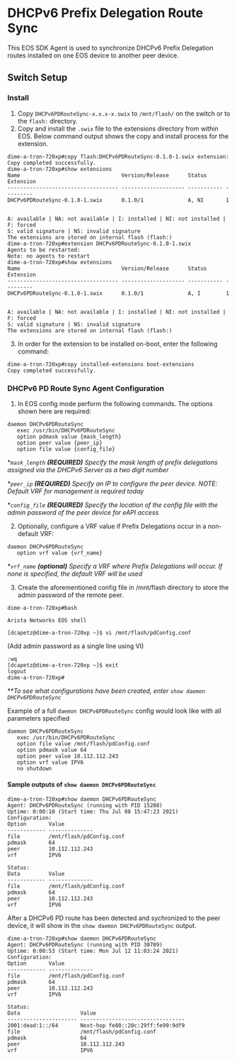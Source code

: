 # DHCPv6 Prefix Delegation Route Sync

This EOS SDK Agent is used to synchronize DHCPv6 Prefix Delegation routes installed on one EOS device to another peer device.

## Switch Setup

### Install
1. Copy `DHCPv6PDRouteSync-x.x.x-x.swix` to `/mnt/flash/` on the switch or to the `flash:` directory.
2. Copy and install the `.swix` file to the extensions directory from within EOS.  Below command output shows the copy and install process for the extension.
```
dime-a-tron-720xp#copy flash:DHCPv6PDRouteSync-0.1.0-1.swix extension:
Copy completed successfully.
dime-a-tron-720xp#show extensions
Name                                Version/Release      Status      Extension
----------------------------------- -------------------- ----------- ---------
DHCPv6PDRouteSync-0.1.0-1.swix      0.1.0/1              A, NI       1


A: available | NA: not available | I: installed | NI: not installed | F: forced
S: valid signature | NS: invalid signature
The extensions are stored on internal flash (flash:)
dime-a-tron-720xp#extension DHCPv6PDRouteSync-0.1.0-1.swix
Agents to be restarted:
Note: no agents to restart
dime-a-tron-720xp#show extensions
Name                                Version/Release      Status      Extension
----------------------------------- -------------------- ----------- ---------
DHCPv6PDRouteSync-0.1.0-1.swix      0.1.0/1              A, I        1


A: available | NA: not available | I: installed | NI: not installed | F: forced
S: valid signature | NS: invalid signature
The extensions are stored on internal flash (flash:)
```
3. In order for the extension to be installed on-boot, enter the following command:
```
dime-a-tron-720xp#copy installed-extensions boot-extensions
Copy completed successfully.
```


### DHCPv6 PD Route Sync Agent Configuration
1. In EOS config mode perform the following commands. The options shown here are required:
```
daemon DHCPv6PDRouteSync
   exec /usr/bin/DHCPv6PDRouteSync
   option pdmask value {mask_length}
   option peer value {peer_ip}
   option file value {config_file}
```
**`mask_length` **(REQUIRED)** Specify the mask length of prefix delegations assigned via the DHCPv6 Server as a two digit number*

**`peer_ip` **(REQUIRED)** Specify an IP to configure the peer device. NOTE: Default VRF for management is required today*

**`config_file` **(REQUIRED)** Specify the location of the config file with the admin password of the peer device for eAPI access*

2. Optionally, configure a VRF value if Prefix Delegations occur in a non-default VRF:
```
daemon DHCPv6PDRouteSync
   option vrf value {vrf_name}
```
**`vrf_name` **(optional)** Specify a VRF where Prefix Delegations will occur. If none is specified, the default VRF will be used*

3. Create the aforementioned config file in /mnt/flash directory to store the admin password of the remote peer.
```
dime-a-tron-720xp#bash

Arista Networks EOS shell

[dcapetz@dime-a-tron-720xp ~]$ vi /mnt/flash/pdConfig.conf
```
(Add admin password as a single line using VI)
```
:wq
[dcapetz@dime-a-tron-720xp ~]$ exit
logout
dime-a-tron-720xp#
```


***To see what configurations have been created, enter `show daemon DHCPv6PDRouteSync`*

Example of a full `daemon DHCPv6PDRouteSync` config would look like with all parameters specified
```
daemon DHCPv6PDRouteSync
   exec /usr/bin/DHCPv6PDRouteSync
   option file value /mnt/flash/pdConfig.conf
   option pdmask value 64
   option peer value 10.112.112.243
   option vrf value IPV6
   no shutdown
```


#### Sample outputs of `show daemon DHCPv6PDRouteSync`
```
dime-a-tron-720xp#show daemon DHCPv6PDRouteSync
Agent: DHCPv6PDRouteSync (running with PID 15208)
Uptime: 0:00:10 (Start time: Thu Jul 08 15:47:23 2021)
Configuration:
Option       Value
------------ --------------
file         /mnt/flash/pdConfig.conf
pdmask       64
peer         10.112.112.243
vrf          IPV6

Status:
Data         Value
------------ --------------
file         /mnt/flash/pdConfig.conf
pdmask       64
peer         10.112.112.243
vrf          IPV6
```

After a DHCPv6 PD route has been detected and sychronized to the peer device, it will show in the `show daemon DHCPv6PDRouteSync` output.

```
dime-a-tron-720xp#show daemon DHCPv6PDRouteSync
Agent: DHCPv6PDRouteSync (running with PID 30709)
Uptime: 0:00:53 (Start time: Mon Jul 12 11:03:24 2021)
Configuration:
Option       Value
------------ --------------
file         /mnt/flash/pdConfig.conf
pdmask       64
peer         10.112.112.243
vrf          IPV6

Status:
Data                   Value
---------------------- ---------------------------------
2001:dead:1::/64       Next-hop fe80::20c:29ff:fe99:9df9
file                   /mnt/flash/pdConfig.conf
pdmask                 64
peer                   10.112.112.243
vrf                    IPV6
```